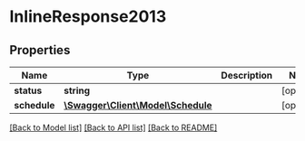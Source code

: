 # InlineResponse2013

## Properties
Name | Type | Description | Notes
------------ | ------------- | ------------- | -------------
**status** | **string** |  | [optional] 
**schedule** | [**\Swagger\Client\Model\Schedule**](Schedule.md) |  | [optional] 

[[Back to Model list]](../README.md#documentation-for-models) [[Back to API list]](../README.md#documentation-for-api-endpoints) [[Back to README]](../README.md)


